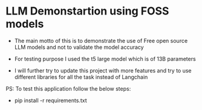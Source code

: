 # LLM Demonstartion using FOSS models

- The main motto of this is to demonstrate the use of Free open source LLM models and not to validate the model accuracy
- For testing purpose I used the t5 large model which is of 13B parameters

- I will further try to update this project with more features and try to use different libraries for all the task instead of Langchain


PS: To test this application follow the below steps:

- pip install -r requirements.txt

